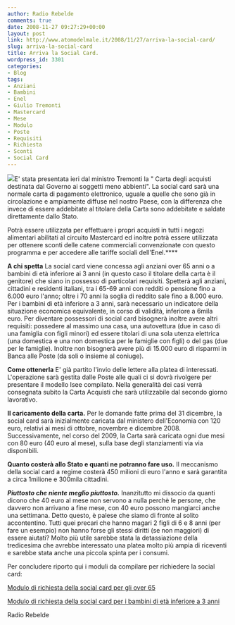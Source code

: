 ```yaml
---
author: Radio Rebelde
comments: true
date: 2008-11-27 09:27:29+00:00
layout: post
link: http://www.atomodelmale.it/2008/11/27/arriva-la-social-card/
slug: arriva-la-social-card
title: Arriva la Social Card.
wordpress_id: 3301
categories:
- Blog
tags:
- Anziani
- Bambini
- Enel
- Giulio Tremonti
- Mastercard
- Mese
- Modulo
- Poste
- Requisiti
- Richiesta
- Sconti
- Social Card
---
```


![](http://www.atomodelmale.it/wp-content/uploads/2008/11/in126y0ux_20081126.jpg)E' stata presentata ieri dal ministro Tremonti la " Carta degli acquisti destinata dal Governo ai soggetti meno abbienti". La social card sarà una normale carta di pagamento elettronico, uguale a quelle che sono già in circolazione e ampiamente diffuse nel nostro Paese, con la differenza che invece di essere addebitate al titolare della Carta sono addebitate e saldate direttamente dallo Stato.

Potrà essere utilizzata per effettuare i propri acquisti in tutti i negozi alimentari abilitati al circuito Mastercard ed inoltre potrà essere utilizzata per ottenere sconti delle catene commerciali convenzionate con questo programma e per accedere alle tariffe sociali dell'Enel.****

**A chi spetta**
La social card viene concessa agli anziani over 65 anni o a bambini di età inferiore ai 3 anni (in questo caso il titolare della carta è il genitore) che siano in possesso di particolari requisiti. Spetterà agli anziani, cittadini e residenti italiani, tra i 65-69 anni con redditi o pensione fino a 6.000 euro l'anno; oltre i 70 anni la soglia di reddito sale fino a 8.000 euro. Per i bambini di età inferiore a 3 anni, sarà necessario un indicatore della situazione economica equivalente, in corso di validità, inferiore a 6mila euro. Per diventare possessori di social card bisognerà inoltre avere altri requisiti: possedere al massimo una casa, una autovettura (due in caso di una famiglia con figli minori) ed essere titolari di una sola utenza elettrica (una domestica e una non domestica per le famiglie con figli) o del gas (due per le famiglie). Inoltre non bisognerà avere più di 15.000 euro di risparmi in Banca alle Poste (da soli o insieme al coniuge).
<!-- more -->


**Come ottenerla**
E' già partito l'invio delle lettere alla platea di interessati. L'operazione sarà gestita dalle Poste alle quali ci si dovrà rivolgere per presentare il modello Isee compilato. Nella generalità dei casi verrà consegnata subito la Carta Acquisti che sarà utilizzabile dal secondo giorno lavorativo.

**Il caricamento della carta.**
Per le domande fatte prima del 31 dicembre, la social card sarà inizialmente caricata dal ministero dell'Economia con 120 euro, relativi ai mesi di ottobre, novembre e dicembre 2008. Successivamente, nel corso del 2009, la Carta sarà caricata ogni due mesi con 80 euro (40 euro al mese), sulla base degli stanziamenti via via disponibili.

**Quanto costerà allo Stato e quanti ne potranno fare uso.**
Il meccanismo della social card a regime costerà 450 milioni di euro l'anno e sarà garantita a circa  1milione e 300mila cittadini.

_**Piuttosto che niente meglio piuttosto.**_
Inanzitutto mi dissocio da quanti dicono che 40 euro al mese non servono a nulla perchè le persone, che davvero non arrivano a fine mese, con 40 euro possono mangiarci anche una settimana.
Detto questo, è palese che siamo di fronte al solito accontentino.
Tutti quei precari che hanno magari 2 figli di 6 e 8 anni (per fare un esempio) non hanno forse gli stessi diritti (se non maggiori) di essere aiutati?
Molto più utile sarebbe stata la detassiazione della tredicesima che avrebbe interessato una platea molto più ampia di riceventi e sarebbe stata anche una piccola spinta per i consumi.

Per concludere riporto qui i moduli da compilare per richiedere la social card:

[Modulo di richiesta della social card per gli over 65](http://www.ilsole24ore.com/fc?cmd=document&file=/art/SoleOnLine4/Norme%20e%20Tributi/2008/11/Modulo-di-richiesta-maggiori-65-anni.pdf?cmd=art)

[Modulo di richiesta della social card per i bambini di età inferiore a 3 anni](http://www.ilsole24ore.com/fc?cmd=document&file=/art/SoleOnLine4/Norme%20e%20Tributi/2008/11/Modulo-richiesta-minori-3-anni.pdf?cmd=art)

Radio Rebelde
